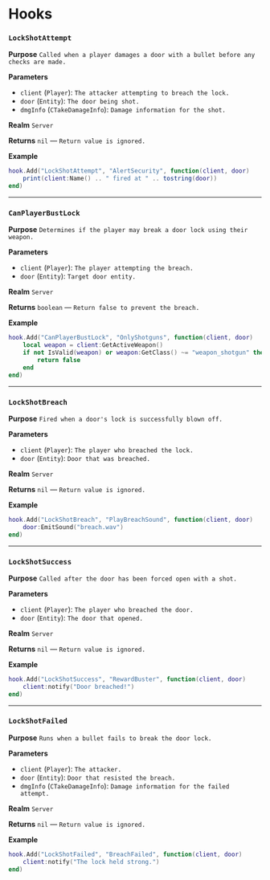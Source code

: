 # Hooks

### `LockShotAttempt`

**Purpose**
`Called when a player damages a door with a bullet before any checks are made.`

**Parameters**

* `client` (`Player`): `The attacker attempting to breach the lock.`
* `door` (`Entity`): `The door being shot.`
* `dmgInfo` (`CTakeDamageInfo`): `Damage information for the shot.`

**Realm**
`Server`

**Returns**
`nil` — `Return value is ignored.`

**Example**

```lua
hook.Add("LockShotAttempt", "AlertSecurity", function(client, door)
    print(client:Name() .. " fired at " .. tostring(door))
end)
```

---

### `CanPlayerBustLock`

**Purpose**
`Determines if the player may break a door lock using their weapon.`

**Parameters**

* `client` (`Player`): `The player attempting the breach.`
* `door` (`Entity`): `Target door entity.`

**Realm**
`Server`

**Returns**
`boolean` — `Return false to prevent the breach.`

**Example**

```lua
hook.Add("CanPlayerBustLock", "OnlyShotguns", function(client, door)
    local weapon = client:GetActiveWeapon()
    if not IsValid(weapon) or weapon:GetClass() ~= "weapon_shotgun" then
        return false
    end
end)
```

---

### `LockShotBreach`

**Purpose**
`Fired when a door's lock is successfully blown off.`

**Parameters**

* `client` (`Player`): `The player who breached the lock.`
* `door` (`Entity`): `Door that was breached.`

**Realm**
`Server`

**Returns**
`nil` — `Return value is ignored.`

**Example**

```lua
hook.Add("LockShotBreach", "PlayBreachSound", function(client, door)
    door:EmitSound("breach.wav")
end)
```

---

### `LockShotSuccess`

**Purpose**
`Called after the door has been forced open with a shot.`

**Parameters**

* `client` (`Player`): `The player who breached the door.`
* `door` (`Entity`): `The door that opened.`

**Realm**
`Server`

**Returns**
`nil` — `Return value is ignored.`

**Example**

```lua
hook.Add("LockShotSuccess", "RewardBuster", function(client, door)
    client:notify("Door breached!")
end)
```

---

### `LockShotFailed`

**Purpose**
`Runs when a bullet fails to break the door lock.`

**Parameters**

* `client` (`Player`): `The attacker.`
* `door` (`Entity`): `Door that resisted the breach.`
* `dmgInfo` (`CTakeDamageInfo`): `Damage information for the failed attempt.`

**Realm**
`Server`

**Returns**
`nil` — `Return value is ignored.`

**Example**

```lua
hook.Add("LockShotFailed", "BreachFailed", function(client, door)
    client:notify("The lock held strong.")
end)
```

